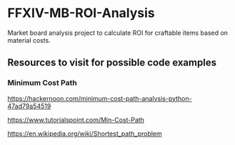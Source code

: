 # FFXIV-MB-ROI-Analysis
Market board analysis project to calculate ROI for craftable items based on material costs.

## Resources to visit for possible code examples
### Minimum Cost Path

https://hackernoon.com/minimum-cost-path-analysis-python-47ad79a54519

https://www.tutorialspoint.com/Min-Cost-Path

https://en.wikipedia.org/wiki/Shortest_path_problem

